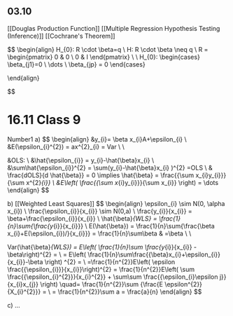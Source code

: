 ## 03.10

[[Douglas Production Function]]
[[Multiple Regression Hypothesis Testing (Inference)]]
[[Cochrane's Theorem]]

$$
\begin{align}
H_{0}: R \cdot \beta=q \\
H:  R \cdot \beta \neq q \\
R = \begin{pmatrix}
0 & 0 \\
0 & I
\end{pmatrix} \\ \\
H_{0}: \begin{cases}
\beta_{j1}=0 \\
\dots \\
\beta_{jp} = 0 
\end{cases}

\end{align}

$$

# 16.11 Class 9
Number1
a)
$$
\begin{align}
&y_{i}= \beta x_{i}A+\epsilon_{i} \\
&E(\epsilon_{i}^{2}) = ax^{2}_{i} = Var \\ \\

&OLS: \\
&\hat{\epsilon_{i}} = y_{i}-\hat{\beta}x_{i} \\
&\sum\hat{\epsilon_{i}}^{2} = \sum(y_{i}-\hat{\beta}x_{i} )^{2} =OLS \\
& \frac{dOLS}{d \hat{\beta}} = 0 \implies  \hat{\beta} = \frac{{\sum x_{i}y_{i}}}{\sum x^{2}_{i}} \\
&E\left( \frac{{\sum x_{i}y_{i}}}{\sum x_{i}} \right)  = \dots
\end{align}
$$

b) [[Weighted Least Squares]]
$$
\begin{align}
\epsilon_{i} \sim N(0, \alpha x_{i}) \\
\frac{\epsilon_{i}}{x_{i}} \sim N(0,a) \\
\frac{y_{i}}{x_{i}} = \beta+\frac{\epsilon_{i}}{x_{i}} \\
\hat{\beta}_{WLS} = \frac{1}{n}\sum{\frac{y_{i}}{x_{i}}} \\
E(\hat{\beta}) = \frac{1}{n}\sum{\frac{\beta x_{i}+E(\epsilon_{i})/}{x_{i}}} = \frac{1}{n}\sum\beta & =\beta \\ \\

Var(\hat{\beta}_{WLS}) = E\left( \frac{1}{n}\sum \frac{y_{i}}{x_{i}} - \beta\right)^{2}  =  \\
= E\left( \frac{1}{n}\sum\frac{{\beta}x_{i}+\epsilon_{i}}{x_{i}}-\beta \right) ^{2} = \\
=\frac{1}{n^{2}}E\left( \epsilon  \frac{{\epsilon_{i}}}{x_{i}}\right)^{2} = \frac{1}{n^{2}}E\left( \sum \frac{{\epsilon_{i}^{2}}}{x_{i}^{2}} + \sum\sum \frac{{\epsilon_{i}\epsilon j}}{x_{i}x_{j}} \right) \quad= \frac{1}{n^{2}}\sum {\frac{E \epsilon^{2}}{X_{i}^{2}}} = \\
= \frac{1}{n^{2}}\sum a = \frac{a}{n}
\end{align}
$$

c) ...

